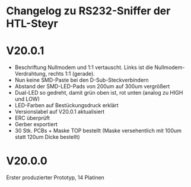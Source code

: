 
Changelog zu RS232-Sniffer der HTL-Steyr
========================================


# V20.0.1
* Beschriftung Nullmodem und 1:1 vertauscht. Links ist die Nullmodem-Verdrahtung, rechts 1:1 (gerade). 
* Nun keine SMD-Paste bei den D-Sub-Steckverbindern
* Abstand der SMD-LED-Pads von 200um auf 300um vergrößert
* Dual-LED so gedreht, damit grün oben ist, rot unten (analog zu HIGH und LOW)
* LED-Farben auf Bestückungsdruck erklärt
* Versionslabel auf V20.0.1 aktualisiert
* ERC überprüft
* Gerber exportiert
* 30 Stk. PCBs + Maske TOP bestellt (Maske versehentlich mit 100um statt 120um Dicke bestellt)


# V20.0.0
Erster produzierter Prototyp, 14 Platinen


